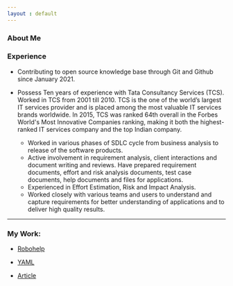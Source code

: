 ```yaml
---
layout : default
---
```


### About Me

### Experience

- Contributing to open source knowledge base through Git and Github since January 2021.

- Possess Ten years of experience with Tata Consultancy Services (TCS). Worked in TCS from 2001 till 2010.
TCS is the one of the world’s largest IT services provider and is placed among the most valuable IT services brands worldwide. In 2015, TCS was ranked 64th overall in the Forbes World's Most Innovative Companies ranking, making it both the highest-ranked IT services company and the top Indian company. 

  - Worked in various phases of SDLC cycle from business analysis to release of the software products.
  -	Active involvement in requirement analysis, client interactions and document writing and reviews. Have prepared requirement documents, effort and risk analysis documents, test     case documents, help documents and files for applications.
  -	Experienced in Effort Estimation, Risk and Impact Analysis.  
  -	Worked closely with various teams and users to understand and capture requirements for better understanding of applications and to deliver high quality results.

***

###  My Work:
  
   - [Robohelp](./samples/robohelp.md)
        
   - [YAML](./samples/write-yaml.md)

   - [Article](./samples/respectful_code_reviews.md)
